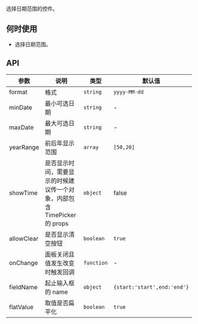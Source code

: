 选择日期范围的控件。

## 何时使用

- 选择日期范围。

## API

| 参数 | 说明 | 类型 | 默认值 |
| --- | --- | --- | --- |
| format | 格式 | `string` | `yyyy-MM-dd` |
| minDate | 最小可选日期 | `string` | - |
| maxDate | 最大可选日期 | `string` | - |
| yearRange | 前后年显示范围 | `array` | `[50,20]` |
| showTime | 是否显示时间，需要显示的时候建议传一个对象，内部包含 TimePicker 的 props | `object` | false |
| allowClear | 是否显示清空按钮 | `boolean` | `true` |
| onChange | 面板关闭且值发生改变时触发回调 | `function` | - |
| fieldName | 起止输入框的 name | `object` | `{start:'start',end:'end'}` |
| flatValue | 取值是否扁平化 | `boolean` | `true` |

